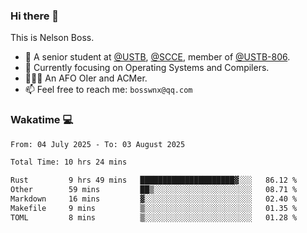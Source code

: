 ### Hi there 👋

<!--
**bosswnx/bosswnx** is a ✨ _special_ ✨ repository because its `README.md` (this file) appears on your GitHub profile.

Here are some ideas to get you started:

- 🔭 I’m currently working on ...
- 🌱 I’m currently learning ...
- 👯 I’m looking to collaborate on ...
- 🤔 I’m looking for help with ...
- 💬 Ask me about ...
- 📫 How to reach me: ...
- 😄 Pronouns: ...
- ⚡ Fun fact: ...
-->

This is Nelson Boss.

- 🏫 A senior student at [@USTB](https://www.ustb.edu.cn/), [@SCCE](https://scce.ustb.edu.cn/), member of [@USTB-806](https://ustb-806.github.io/).
- 🌱 Currently focusing on Operating Systems and Compilers.
- 🧑🏻‍💻 An AFO OIer and ACMer.
- 📫 Feel free to reach me: `bosswnx@qq.com`

### Wakatime 💻

<!--START_SECTION:waka-->

```txt
From: 04 July 2025 - To: 03 August 2025

Total Time: 10 hrs 24 mins

Rust         9 hrs 49 mins   █████████████████████▓░░░   86.12 %
Other        59 mins         ██▒░░░░░░░░░░░░░░░░░░░░░░   08.71 %
Markdown     16 mins         ▓░░░░░░░░░░░░░░░░░░░░░░░░   02.40 %
Makefile     9 mins          ▒░░░░░░░░░░░░░░░░░░░░░░░░   01.35 %
TOML         8 mins          ▒░░░░░░░░░░░░░░░░░░░░░░░░   01.28 %
```

<!--END_SECTION:waka-->
